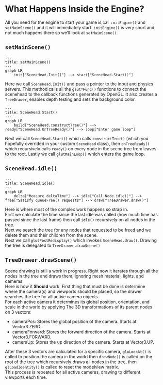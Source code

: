 # What Happens Inside the Engine?
All you need for the engine to start your game is call ```initEngine()``` and ```setMainScene()``` and it will immediately start. ```initEngine()``` is very short and not much happens there so we'll look at ```setMainScene()```.  

## `setMainScene()`
```mermaid
--- 
title: setMainScene() 
---
graph LR
    init["SceneHead.Init()"] --> start["SceneHead.Start()"]
```
Here we call ```SceneHead.Init()``` and pass a pointer to the input and physics servers. This method calls all the ```glut*Func()``` functions to connect the scenehead to the callback functions generated by OpenGL. It also creates a ```TreeDrawer```, enables depth testing and sets the background color.  
```mermaid
--- 
title: SceneHead.Start() 
---
graph LR
    build["SceneHead.constructTree()"] --> ready["SceneHead.OnTreeReady()"] --> loop["Enter game loop"]
```
Next we call `SceneHead.Start()` which calls `constructTree()` (which you hopefully overrided in your custom `SceneHead` class), then `onTreeReady()` which recursively calls `ready()` on every node in the scene tree from leaves to the root. Lastly we call `glutMainLoop()` which enters the game loop.

## `SceneHead.idle()`
```mermaid
--- 
title: SceneHead.idle() 
---
graph LR
    delta["Measure deltaTime"] --> idle["Call Node.idle()"] --> free["Satisfy queueFree() requests"] --> draw["TreeDrawer.draw()"]
```
Here is where most of the complex work happens so strap in.  
First we calculate the time since the last idle was called (how much time has passed since the last frame) then call `idle()` recursively on all nodes in the tree.  
Next we search the tree for any nodes that requested to be freed and we delete them and their children from the scene.  
Next we call `glutPostRedisplay()` which invokes `SceneHead.draw()`. Drawing the tree is delegated to `TreeDrawer.drawScene()`

## `TreeDrawer.drawScene()`
Scene drawing is still a work in progress. Right now it iterates through all the nodes in the tree and draws them, ignoring mesh material, lights, and cameras.  
Here is how it **Should** work:
First thing that must be done is determine where the camera(s) and viewports should be placed, so the drawer searches the tree for all active camera objects.  
For each active camera it determines its global position, orientation, and scale in the world by applying The 3D transformations of its parent nodes on 3 vectors: 
- cameraPos: Stores the global position of the camera. Starts at Vector3.ZERO.
- cameraForward: Stores the forward direction of the camera. Starts at Vector3.FORWARD.
- cameraUp: Stores the up direction of the camera. Starts at Vector3.UP.

After these 3 vectors are calculated for a specific camera, `gluLookAt()` is called to position the camera in the world then `drawNode()` is called on the root of the tree which recursively draws all nodes in the tree, then `glLoadIdentity()` is called to reset the modelview matrix.    
This process is repeated for all active cameras, drawing to different viewports each time.